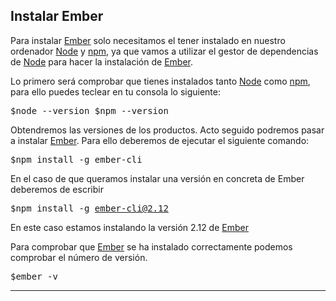 

## Instalar Ember
Para instalar [Ember][1] solo necesitamos el tener instalado en nuestro ordenador [Node][3] y [npm][4], ya que vamos a utilizar el gestor de dependencias de [Node][3] para hacer la instalación de [Ember][1].

Lo primero será comprobar que tienes instalados tanto [Node][3] como [npm][4], para ello puedes teclear en tu consola lo siguiente:

<kbd>$node --version
$npm --version</kbd>

Obtendremos las versiones de los productos. Acto seguido podremos pasar a instalar [Ember][1]. Para ello deberemos de ejecutar el siguiente comando:

<kbd>$npm install -g ember-cli</kbd>

En el caso de que queramos instalar una versión en concreta de Ember deberemos de escribir

<kbd>$npm install -g ember-cli@2.12</kbd>

En este caso estamos instalando la versión 2.12 de [Ember][1]

Para comprobar que [Ember][1] se ha instalado correctamente podemos comprobar el número de versión.

<kbd>$ember -v</kbd>



-----
[1]: http://www.manualweb.net/tutorial-ember/
[2]: https://babeljs.io/
[3]: https://nodejs.org/es/
[4]: https://www.npmjs.com/
